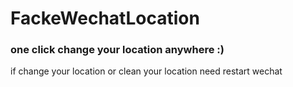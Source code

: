 # FackeWechatLocation
### one click change your location anywhere :)
if change your location or clean your location need restart wechat


